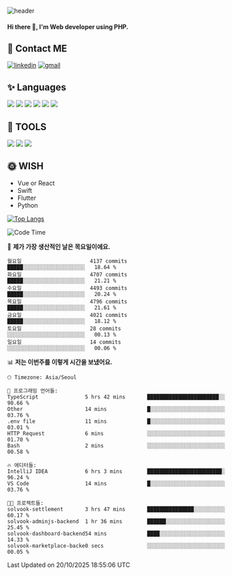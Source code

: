 ![header](https://capsule-render.vercel.app/api?type=waving&color=auto&height=300&section=header&text=Elin&fontSize=90&animation=twinkling)

#### Hi there 👋, I'm <b>Web developer</b> using PHP. ####

<!--
- 🔭 I’m currently working on Uniwill
- 🌱 I’m currently learning Vue or React or Python.
-->

<!---#### I am PHP developer --->

## 💌 Contact ME ###
[<img src='https://img.shields.io/badge/-EunjiKo-%230A66C2?style=flat-square&logo=LinkedIn&logoColor=white' alt='linkedin'>](https://www.linkedin.com/in/https://www.linkedin.com/in/eunji-ko-00a907164//)  [<img src='https://img.shields.io/badge/-einee214%40gmail.com-%23EA4335?style=flat-square&logo=Gmail&logoColor=white' alt='gmail'>](einee214@gmail.com)  


## ✨ Languages
<img src='https://img.shields.io/badge/-PHP-%23777BB4?style=for-the-badge&logo=PHP&logoColor=white'> <img src='https://img.shields.io/badge/-Laravel-%23FF2D20?style=for-the-badge&logo=Laravel&logoColor=white'> <img src='https://img.shields.io/badge/Jquery-%230769AD?style=for-the-badge&logo=Jquery&logoColor=white'> <img src='https://img.shields.io/badge/CSS3-%231572B6?style=for-the-badge&logo=CSS3&logoColor=white'> <img src='https://img.shields.io/badge/Bootstrap-%237952B3?style=for-the-badge&logo=Bootstrap&logoColor=white' > <img src='https://img.shields.io/badge/MySQL-%234479A1?style=for-the-badge&logo=MySQL&logoColor=white' >

## 🌷 TOOLS
<img src='https://img.shields.io/badge/PHPSTORM-%23000000?style=for-the-badge&logo=PhpStorm&logoColor=white' > <img src='https://img.shields.io/badge/GitLab-%23FCA121?style=for-the-badge&logo=GitLab&logoColor=white' > <img src='https://img.shields.io/badge/GitHub-%23181717?style=for-the-badge&logo=GitHub&logoColor=white'>


## 🌞 WISH
- Vue or React
- Swift
- Flutter
- Python


[![Top Langs](https://github-readme-stats.vercel.app/api/top-langs/?username=ein214&layout=compact)](https://github.com/anuraghazra/github-readme-stats)

<!--START_SECTION:waka-->
![Code Time](http://img.shields.io/badge/Code%20Time-4%2C519%20hrs%2058%20mins-blue)

📅 **제가 가장 생산적인 날은 목요일이에요.** 

```text
월요일                      4137 commits        █████░░░░░░░░░░░░░░░░░░░░   18.64 % 
화요일                      4707 commits        █████░░░░░░░░░░░░░░░░░░░░   21.21 % 
수요일                      4493 commits        █████░░░░░░░░░░░░░░░░░░░░   20.24 % 
목요일                      4796 commits        █████░░░░░░░░░░░░░░░░░░░░   21.61 % 
금요일                      4021 commits        █████░░░░░░░░░░░░░░░░░░░░   18.12 % 
토요일                      28 commits          ░░░░░░░░░░░░░░░░░░░░░░░░░   00.13 % 
일요일                      14 commits          ░░░░░░░░░░░░░░░░░░░░░░░░░   00.06 % 
```


📊 **저는 이번주를 이렇게 시간을 보냈어요.** 

```text
🕑︎ Timezone: Asia/Seoul

💬 프로그래밍 언어들: 
TypeScript               5 hrs 42 mins       ███████████████████████░░   90.66 % 
Other                    14 mins             █░░░░░░░░░░░░░░░░░░░░░░░░   03.76 % 
.env file                11 mins             █░░░░░░░░░░░░░░░░░░░░░░░░   03.01 % 
HTTP Request             6 mins              ░░░░░░░░░░░░░░░░░░░░░░░░░   01.70 % 
Bash                     2 mins              ░░░░░░░░░░░░░░░░░░░░░░░░░   00.58 % 

🔥 에디터들: 
IntelliJ IDEA            6 hrs 3 mins        ████████████████████████░   96.24 % 
VS Code                  14 mins             █░░░░░░░░░░░░░░░░░░░░░░░░   03.76 % 

🐱‍💻 프로젝트들: 
solvook-settlement       3 hrs 47 mins       ███████████████░░░░░░░░░░   60.17 % 
solvook-adminjs-backend  1 hr 36 mins        ██████░░░░░░░░░░░░░░░░░░░   25.45 % 
solvook-dashboard-backend54 mins             ████░░░░░░░░░░░░░░░░░░░░░   14.33 % 
solvook-marketplace-backe0 secs              ░░░░░░░░░░░░░░░░░░░░░░░░░   00.05 % 
```


 Last Updated on 20/10/2025 18:55:06 UTC
<!--END_SECTION:waka-->

<!---![GitHub stats](https://github-readme-stats.vercel.app/api?username=ein214&show_icons=true&theme=dracula)  --->



